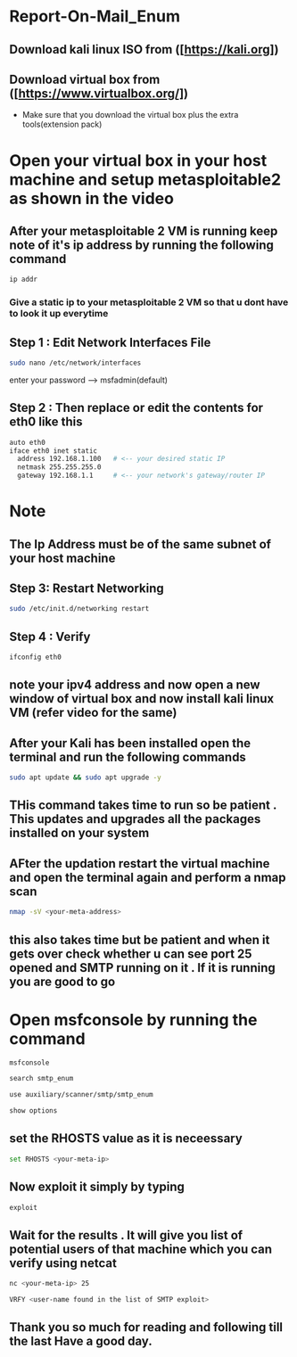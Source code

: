 # Report-On-Mail_Enum

## Download kali linux ISO from ([https://kali.org])

## Download virtual box from ([https://www.virtualbox.org/])
- Make sure that you download the virtual box plus the extra tools(extension pack)

# Open your virtual box in your host machine and setup metasploitable2 as shown in the video

## After your metasploitable 2 VM is running keep note of it's ip address by running the following command

```bash
ip addr
```

### Give a static ip to your metasploitable 2 VM so that u dont have to look it up everytime

## Step 1 : Edit Network Interfaces File
```bash
sudo nano /etc/network/interfaces
```

enter your password --> msfadmin(default)

## Step 2 : Then replace or edit the contents for eth0 like this

```bash
auto eth0
iface eth0 inet static
  address 192.168.1.100   # <-- your desired static IP
  netmask 255.255.255.0
  gateway 192.168.1.1     # <-- your network's gateway/router IP
```
# Note 
## The Ip Address must be of the same subnet of your host machine

## Step 3: Restart Networking
```bash
sudo /etc/init.d/networking restart
```
## Step 4 : Verify
```bash
ifconfig eth0
```

## note your ipv4 address and now open a new window of virtual box and now install kali linux VM (refer video for the same)

## After your Kali has been installed open the terminal and run the following commands

```bash
sudo apt update && sudo apt upgrade -y
```
## THis command takes time to run so be patient . This updates and upgrades all the packages installed on your system

## AFter the updation restart the virtual machine and open the terminal again and perform a nmap scan

```bash
nmap -sV <your-meta-address>
```

## this also takes time but be patient and when it gets over check whether u can see port 25 opened and SMTP running on it . If it is running you are good to go

# Open msfconsole by running the command

```bash
msfconsole
```

```bash
search smtp_enum
```

```bash
use auxiliary/scanner/smtp/smtp_enum
```

```bash
show options
```

## set the RHOSTS value as it is neceessary

```bash
set RHOSTS <your-meta-ip>
```

## Now exploit it simply by typing 
```bash
exploit
```

## Wait for the results . It will give you list of potential users of that machine which you can verify using netcat

```bash
nc <your-meta-ip> 25
```

```bash
VRFY <user-name found in the list of SMTP exploit>
```
## Thank you so much for reading and following till the last Have a good day.





